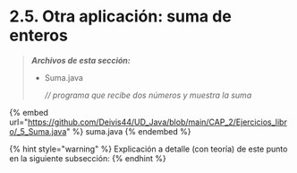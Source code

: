 # 2.5. Otra aplicación: suma de enteros

> _**Archivos de esta sección:**_
>
> *   Suma.java
>
>     _// programa que recibe dos números y muestra la suma_

{% embed url="https://github.com/Deivis44/UD_Java/blob/main/CAP_2/Ejercicios_libro/_5_Suma.java" %}
suma.java
{% endembed %}

{% hint style="warning" %}
Explicación a detalle (con teoría) de este punto en la siguiente subsección:
{% endhint %}
